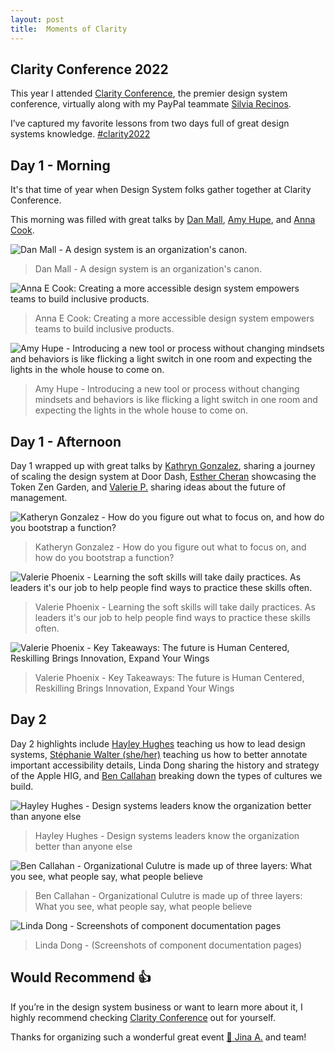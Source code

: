 ```yaml
---
layout: post
title:  Moments of Clarity
---
```

##  Clarity Conference 2022


This year I attended [Clarity Conference](https://www.clarityconf.com/), the premier design system conference, virtually along with my PayPal teammate [Silvia Recinos](https://www.linkedin.com/in/silvia-recinos/). 

I’ve captured my favorite lessons from two days full of great design systems knowledge.<!--more-->
[#clarity2022](https://twitter.com/search?q=%23Clarity2022&src=hashtag_click)

## Day 1 - Morning

It's that time of year when Design System folks gather together at Clarity Conference.

This morning was filled with great talks by [Dan Mall](https://www.linkedin.com/in/ACoAAAAz1REBg5gKvwXd_QmnaZnSWxtoudBhHGk), [Amy Hupe](https://www.linkedin.com/in/ACoAAA5LpbYBK1uzgnSuMK1biUyo4y6N2U5tmQ0), and [Anna Cook](https://www.linkedin.com/in/ACoAAA4obc8B9VprAhhfIdiB-RcRDGhdzkecS9w).


![Dan Mall - A design system is an organization's canon.](/assets/posts/DanMall.png)

> Dan Mall - A design system is an organization's canon.


![Anna E Cook: Creating a more accessible design system empowers teams to build inclusive products.](/assets/posts/AnnaECook.png)

> Anna E Cook: Creating a more accessible design system empowers teams to build inclusive products.


![Amy Hupe - Introducing a new tool or process without changing mindsets and behaviors is like flicking a light switch in one room and expecting the lights in the whole house to come on.](/assets/posts/AmyHupe.png)

> Amy Hupe - Introducing a new tool or process without changing mindsets and behaviors is like flicking a light switch in one room and expecting the lights in the whole house to come on.

## Day 1 - Afternoon

Day 1 wrapped up with great talks by [Kathryn Gonzalez](https://www.linkedin.com/in/ACoAABQr4mgBdqGPpoDKpfdEFb4wFbRP3S9Siis), sharing a journey of scaling the design system at Door Dash, [Esther Cheran](https://www.linkedin.com/in/ACoAAAgw6GgBy-kCqppCQUAj2yCAXh66-iPZUd8) showcasing the Token Zen Garden, and [Valerie P.](https://www.linkedin.com/in/ACoAAA_N33IBQAGf7n9NLmUyuFiBk2DbFBUHFzE) sharing ideas about the future of management.


![Katheryn Gonzalez - How do you figure out what to focus on, and how do you bootstrap a function?](/assets/posts/KatherynGonzalez.png)

> Katheryn Gonzalez - How do you figure out what to focus on, and how do you bootstrap a function?


![Valerie Phoenix - Learning the soft skills will take daily practices. As leaders it's our job to help people find ways to practice these skills often.](/assets/posts/ValeriePhoenix1.png)

> Valerie Phoenix - Learning the soft skills will take daily practices. As leaders it's our job to help people find ways to practice these skills often.


![Valerie Phoenix - Key Takeaways: The future is Human Centered, Reskilling Brings Innovation, Expand Your Wings](/assets/posts/ValeriePhoenix2.png)

> Valerie Phoenix - Key Takeaways: The future is Human Centered, Reskilling Brings Innovation, Expand Your Wings

## Day 2

Day 2 highlights include [Hayley Hughes](https://www.linkedin.com/in/ACoAAADgeOcBVhhaBTtsP0Kg9YUGgj-_2ARKjqE) teaching us how to lead design systems, [Stéphanie Walter (she/her)](https://www.linkedin.com/in/ACoAAAYmbusBI4XvlwY60oZduBFzlDNgJsXYigk) teaching us how to better annotate important accessibility details, Linda Dong sharing the history and strategy of the Apple HIG, and [Ben Callahan](https://www.linkedin.com/in/ACoAAAC53_QBj_pwoDMKpJ7CSE0dNVpwWFv-yuk) breaking down the types of cultures we build.


![Hayley Hughes - Design systems leaders know the organization better than anyone else](/assets/posts/HayleyHughes.png)

> Hayley Hughes - Design systems leaders know the organization better than anyone else


![Ben Callahan - Organizational Culutre is made up of three layers: What you see, what people say, what people believe](/assets/posts/BenCallahan.png)

> Ben Callahan - Organizational Culutre is made up of three layers: What you see, what people say, what people believe


![Linda Dong - Screenshots of component documentation pages](/assets/posts/LindaDong.png)

> Linda Dong - (Screenshots of component documentation pages)

## Would Recommend 👍

If you’re in the design system business or want to learn more about it, I highly recommend checking [Clarity Conference](https://www.clarityconf.com/) out for yourself.

Thanks for organizing such a wonderful great event [🖤 Jina A.](https://www.linkedin.com/in/ACoAACPtxWwBZjQq_hUCuS9yiQFi2IWCxdSe0Hw) and team!
